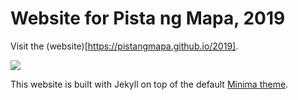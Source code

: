 # Website for Pista ng Mapa, 2019

Visit the (website)[https://pistangmapa.github.io/2019].

![](/collaterals/PnM_Marketing_Slide_10k.png)

This website is built with Jekyll on top of the default [Minima theme](https://github.com/jekyll/minima).

